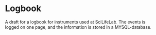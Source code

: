 Logbook
=======

A draft for a logbook for instruments used at SciLifeLab. The events is logged on one page, and the information is stored in a MYSQL-database. 
